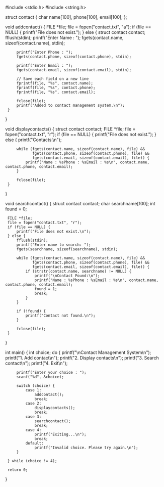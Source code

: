 #include <stdio.h>
 #include <string.h>

 struct contact {
     char name[100], phone[100], email[100];
 };

 void addcontact() {
     FILE *file;
     file = fopen("contact.txt", "a");
     if (file == NULL) {
         printf("File does not exist.");
     } else {
         struct contact contact;
         fflush(stdin);
         printf("Enter Name : ");
         fgets(contact.name, sizeof(contact.name), stdin);

         printf("Enter Phone : ");
         fgets(contact.phone, sizeof(contact.phone), stdin);

         printf("Enter Email : ");
         fgets(contact.email, sizeof(contact.email), stdin);

         // Save each field on a new line
         fprintf(file, "%s", contact.name);
         fprintf(file, "%s", contact.phone);
         fprintf(file, "%s", contact.email);

         fclose(file);
         printf("Added to contact management system.\n");
     }
 }

 void displaycontacts() {
     struct contact contact;
     FILE *file;
     file = fopen("contact.txt", "r");
     if (file == NULL) {
         printf("File does not exist.");
     } else {
         printf("Contacts:\n");

         while (fgets(contact.name, sizeof(contact.name), file) &&
                fgets(contact.phone, sizeof(contact.phone), file) &&
                fgets(contact.email, sizeof(contact.email), file)) {
             printf("Name : %sPhone : %sEmail : %s\n", contact.name, contact.phone, contact.email);
         }

         fclose(file);
     }
 }

 void searchcontact() {
     struct contact contact;
     char searchname[100];
     int found = 0;

     FILE *file;
     file = fopen("contact.txt", "r");
     if (file == NULL) {
         printf("File does not exist.\n");
     } else {
         fflush(stdin);
         printf("Enter name to search: ");
         fgets(searchname, sizeof(searchname), stdin);

         while (fgets(contact.name, sizeof(contact.name), file) &&
                fgets(contact.phone, sizeof(contact.phone), file) &&
                fgets(contact.email, sizeof(contact.email), file)) {
             if (strstr(contact.name, searchname) != NULL) {
                 printf("\nContact Found:\n");
                 printf("Name : %sPhone : %sEmail : %s\n", contact.name, contact.phone, contact.email);
                 found = 1;
                 break;
             }
         }

         if (!found) {
             printf("Contact not found.\n");
         }

         fclose(file);
     }
 }

 int main() {
     int choice;
     do {
         printf("\nContact Management System\n");
         printf("1. Add contact\n");
         printf("2. Display contacts\n");
         printf("3. Search contact\n");
         printf("4. Exit\n");

         printf("Enter your choice : ");
         scanf("%d", &choice);

         switch (choice) {
             case 1:
                 addcontact();
                 break;
             case 2:
                 displaycontacts();
                 break;
             case 3:
                 searchcontact();
                 break;
             case 4:
                 printf("Exiting...\n");
                 break;
             default:
                 printf("Invalid choice. Please try again.\n");
         }

     } while (choice != 4);

     return 0;
 }
